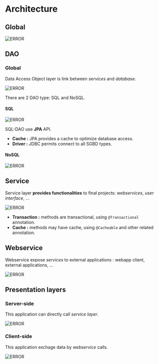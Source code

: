 # Architecture

## Global

![ERROR](images/global.svg)

## DAO

### Global

Data Access Object layer is link between *services* and *database*.

![ERROR](images/dao.svg)

There are 2 DAO type: SQL and NoSQL.

#### SQL

![ERROR](images/dao-sql.svg)

SQL-DAO use **JPA** API.

* **Cache :** JPA provides a cache to optimize database access.
* **Driver :** JDBC permits connect to all SGBD types.

#### NoSQL

![ERROR](images/dao-nosql.svg)

## Service

Service layer **provides functionalities** to final projects: *webservices*, *user interface*, ...

![ERROR](images/service.svg)

* **Transaction :** methods are transactional, using `@Transactional` annotation.
* **Cache :** methods may have cache, using `@Cacheable` and other related annotation.

## Webservice

Webservice expose *services* to external applications : webapp client, external applications, ...

![ERROR](images/webservice.svg)

## Presentation layers

### Server-side

This application can directly call *service layer*.

![ERROR](images/webapp-serverside.svg)

### Client-side

This application exchage data by *webservice* calls.

![ERROR](images/webapp-clientside.svg)
